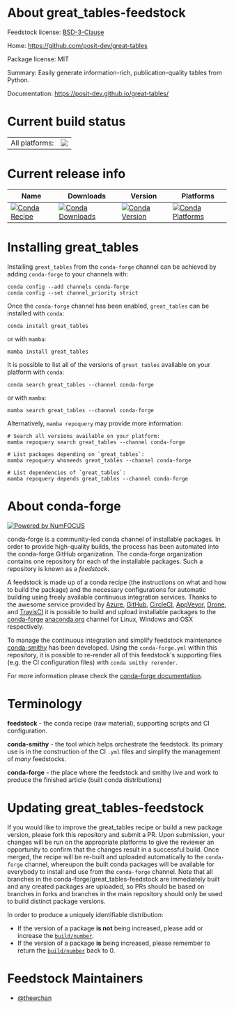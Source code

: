 About great_tables-feedstock
============================

Feedstock license: [BSD-3-Clause](https://github.com/conda-forge/great_tables-feedstock/blob/main/LICENSE.txt)

Home: https://github.com/posit-dev/great-tables

Package license: MIT

Summary: Easily generate information-rich, publication-quality tables from Python.

Documentation: https://posit-dev.github.io/great-tables/

Current build status
====================


<table><tr><td>All platforms:</td>
    <td>
      <a href="https://dev.azure.com/conda-forge/feedstock-builds/_build/latest?definitionId=21248&branchName=main">
        <img src="https://dev.azure.com/conda-forge/feedstock-builds/_apis/build/status/great_tables-feedstock?branchName=main">
      </a>
    </td>
  </tr>
</table>

Current release info
====================

| Name | Downloads | Version | Platforms |
| --- | --- | --- | --- |
| [![Conda Recipe](https://img.shields.io/badge/recipe-great_tables-green.svg)](https://anaconda.org/conda-forge/great_tables) | [![Conda Downloads](https://img.shields.io/conda/dn/conda-forge/great_tables.svg)](https://anaconda.org/conda-forge/great_tables) | [![Conda Version](https://img.shields.io/conda/vn/conda-forge/great_tables.svg)](https://anaconda.org/conda-forge/great_tables) | [![Conda Platforms](https://img.shields.io/conda/pn/conda-forge/great_tables.svg)](https://anaconda.org/conda-forge/great_tables) |

Installing great_tables
=======================

Installing `great_tables` from the `conda-forge` channel can be achieved by adding `conda-forge` to your channels with:

```
conda config --add channels conda-forge
conda config --set channel_priority strict
```

Once the `conda-forge` channel has been enabled, `great_tables` can be installed with `conda`:

```
conda install great_tables
```

or with `mamba`:

```
mamba install great_tables
```

It is possible to list all of the versions of `great_tables` available on your platform with `conda`:

```
conda search great_tables --channel conda-forge
```

or with `mamba`:

```
mamba search great_tables --channel conda-forge
```

Alternatively, `mamba repoquery` may provide more information:

```
# Search all versions available on your platform:
mamba repoquery search great_tables --channel conda-forge

# List packages depending on `great_tables`:
mamba repoquery whoneeds great_tables --channel conda-forge

# List dependencies of `great_tables`:
mamba repoquery depends great_tables --channel conda-forge
```


About conda-forge
=================

[![Powered by
NumFOCUS](https://img.shields.io/badge/powered%20by-NumFOCUS-orange.svg?style=flat&colorA=E1523D&colorB=007D8A)](https://numfocus.org)

conda-forge is a community-led conda channel of installable packages.
In order to provide high-quality builds, the process has been automated into the
conda-forge GitHub organization. The conda-forge organization contains one repository
for each of the installable packages. Such a repository is known as a *feedstock*.

A feedstock is made up of a conda recipe (the instructions on what and how to build
the package) and the necessary configurations for automatic building using freely
available continuous integration services. Thanks to the awesome service provided by
[Azure](https://azure.microsoft.com/en-us/services/devops/), [GitHub](https://github.com/),
[CircleCI](https://circleci.com/), [AppVeyor](https://www.appveyor.com/),
[Drone](https://cloud.drone.io/welcome), and [TravisCI](https://travis-ci.com/)
it is possible to build and upload installable packages to the
[conda-forge](https://anaconda.org/conda-forge) [anaconda.org](https://anaconda.org/)
channel for Linux, Windows and OSX respectively.

To manage the continuous integration and simplify feedstock maintenance
[conda-smithy](https://github.com/conda-forge/conda-smithy) has been developed.
Using the ``conda-forge.yml`` within this repository, it is possible to re-render all of
this feedstock's supporting files (e.g. the CI configuration files) with ``conda smithy rerender``.

For more information please check the [conda-forge documentation](https://conda-forge.org/docs/).

Terminology
===========

**feedstock** - the conda recipe (raw material), supporting scripts and CI configuration.

**conda-smithy** - the tool which helps orchestrate the feedstock.
                   Its primary use is in the construction of the CI ``.yml`` files
                   and simplify the management of *many* feedstocks.

**conda-forge** - the place where the feedstock and smithy live and work to
                  produce the finished article (built conda distributions)


Updating great_tables-feedstock
===============================

If you would like to improve the great_tables recipe or build a new
package version, please fork this repository and submit a PR. Upon submission,
your changes will be run on the appropriate platforms to give the reviewer an
opportunity to confirm that the changes result in a successful build. Once
merged, the recipe will be re-built and uploaded automatically to the
`conda-forge` channel, whereupon the built conda packages will be available for
everybody to install and use from the `conda-forge` channel.
Note that all branches in the conda-forge/great_tables-feedstock are
immediately built and any created packages are uploaded, so PRs should be based
on branches in forks and branches in the main repository should only be used to
build distinct package versions.

In order to produce a uniquely identifiable distribution:
 * If the version of a package **is not** being increased, please add or increase
   the [``build/number``](https://docs.conda.io/projects/conda-build/en/latest/resources/define-metadata.html#build-number-and-string).
 * If the version of a package **is** being increased, please remember to return
   the [``build/number``](https://docs.conda.io/projects/conda-build/en/latest/resources/define-metadata.html#build-number-and-string)
   back to 0.

Feedstock Maintainers
=====================

* [@thewchan](https://github.com/thewchan/)

